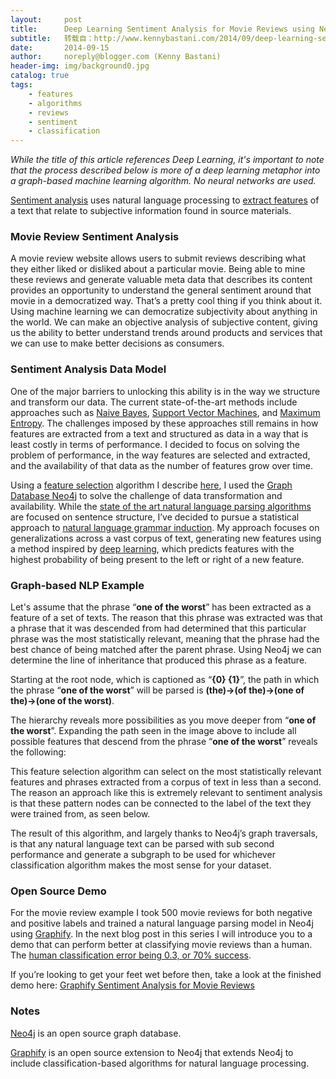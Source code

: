 ```yaml
---
layout:     post
title:      Deep Learning Sentiment Analysis for Movie Reviews using Neo4j
subtitle:   转载自：http://www.kennybastani.com/2014/09/deep-learning-sentiment-analysis-for.html
date:       2014-09-15
author:     noreply@blogger.com (Kenny Bastani)
header-img: img/background0.jpg
catalog: true
tags:
    - features
    - algorithms
    - reviews
    - sentiment
    - classification
---
```


*While the title of this article references Deep Learning, it's important to note that the process described below is more of a deep learning metaphor into a graph-based machine learning algorithm. No neural networks are used.*

[Sentiment analysis](http://en.wikipedia.org/wiki/Sentiment_analysis) uses natural language processing to [extract features](http://en.wikipedia.org/wiki/Feature_selection) of a text that relate to subjective information found in source materials.

### Movie Review Sentiment Analysis

A movie review website allows users to submit reviews describing what they either liked or disliked about a particular movie. Being able to mine these reviews and generate valuable meta data that describes its content provides an opportunity to understand the general sentiment around that movie in a democratized way. That’s a pretty cool thing if you think about it. Using machine learning we can democratize subjectivity about anything in the world. We can make an objective analysis of subjective content, giving us the ability to better understand trends around products and services that we can use to make better decisions as consumers.

### Sentiment Analysis Data Model

One of the major barriers to unlocking this ability is in the way we structure and transform our data. The current state-of-the-art methods include approaches such as [Naive Bayes](http://en.wikipedia.org/wiki/Naive_Bayes_classifier), [Support Vector Machines](http://en.wikipedia.org/wiki/Support_vector_machine), and [Maximum Entropy](http://en.wikipedia.org/wiki/Multinomial_logistic_regression). The challenges imposed by these approaches still remains in how features are extracted from a text and structured as data in a way that is least costly in terms of performance. I decided to focus on solving the problem of performance, in the way features are selected and extracted, and the availability of that data as the number of features grow over time.

Using a [feature selection](http://en.wikipedia.org/wiki/Feature_selection) algorithm I describe [here](http://www.kennybastani.com/2014/06/hierchical-pattern-recognition.html), I used the [Graph Database Neo4j](http://www.neo4j.com/.) to solve the challenge of data transformation and availability. While the [state of the art natural language parsing algorithms](http://nlp.stanford.edu/sentiment) are focused on sentence structure, I’ve decided to pursue a statistical approach to [natural language grammar induction](http://en.wikipedia.org/wiki/Grammar_induction). My approach focuses on generalizations across a vast corpus of text, generating new features using a method inspired by [deep learning](http://en.wikipedia.org/wiki/Deep_learning), which predicts features with the highest probability of being present to the left or right of a new feature.

### Graph-based NLP Example

Let's assume that the phrase “**one of the worst**” has been extracted as a feature of a set of texts. The reason that this phrase was extracted was that a phrase that it was descended from had determined that this particular phrase was the most statistically relevant, meaning that the phrase had the best chance of being matched after the parent phrase. Using Neo4j we can determine the line of inheritance that produced this phrase as a feature.

Starting at the root node, which is captioned as “**{0} {1}**”, the path in which the phrase “**one of the worst**” will be parsed is **(the)->(of the)->(one of the)->(one of the worst)**.

The hierarchy reveals more possibilities as you move deeper from “**one of the worst**”. Expanding the path seen in the image above to include all possible features that descend from the phrase “**one of the worst**” reveals the following:

This feature selection algorithm can select on the most statistically relevant features and phrases extracted from a corpus of text in less than a second. The reason an approach like this is extremely relevant to sentiment analysis is that these pattern nodes can be connected to the label of the text they were trained from, as seen below.

The result of this algorithm, and largely thanks to Neo4j’s graph traversals, is that any natural language text can be parsed with sub second performance and generate a subgraph to be used for whichever classification algorithm makes the most sense for your dataset.

### Open Source Demo

For the movie review example I took 500 movie reviews for both negative and positive labels and trained a natural language parsing model in Neo4j using [Graphify](https://github.com/kbastani/graphify). In the next blog post in this series I will introduce you to a demo that can perform better at classifying movie reviews than a human. The [human classification error being 0.3, or 70% success](http://en.wikipedia.org/wiki/Sentiment_analysis#Evaluation).

If you’re looking to get your feet wet before then, take a look at the finished demo here: [Graphify Sentiment Analysis for Movie Reviews](https://github.com/kbastani/graphify/tree/master/src/examples/graphify-examples-sentiment-analysis)

### Notes

[Neo4j](http://www.neo4j.com/.) is an open source graph database.

[Graphify](https://github.com/kbastani/graphify) is an open source extension to Neo4j that extends Neo4j to include classification-based algorithms for natural language processing.
